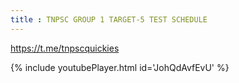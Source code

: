```yaml
---
title : TNPSC GROUP 1 TARGET-5 TEST SCHEDULE
---
```


https://t.me/tnpscquickies



{% include youtubePlayer.html id='JohQdAvfEvU' %}
